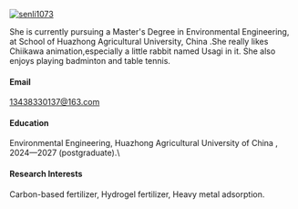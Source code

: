 

[![senli1073](https://img.shields.io/badge/senli1073-github-blue?logo=github)](https://github.com/senli1073)

She is currently pursuing a Master's Degree in Environmental Engineering, at School of Huazhong Agricultural University, China .She really likes Chiikawa animation,especially a little rabbit named Usagi in it. She also enjoys playing badminton and table tennis.

#### Email
13438330137@163.com

#### Education
Environmental Engineering, Huazhong Agricultural  University of China , 2024—2027 (postgraduate).\


#### Research Interests
Carbon-based fertilizer, Hydrogel fertilizer, Heavy metal adsorption.

